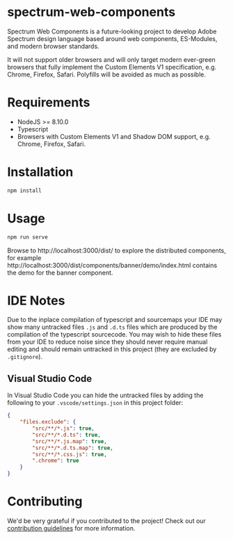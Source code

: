 # spectrum-web-components

Spectrum Web Components is a future-looking project to develop Adobe Spectrum design language based around web components, ES-Modules, and modern browser standards.

It will not support older browsers and will only target modern ever-green browsers that fully implement the Custom Elements V1 specification, e.g. Chrome, Firefox, Safari. Polyfills will be avoided as much as possible.

# Requirements

-   NodeJS >= 8.10.0
-   Typescript
-   Browsers with Custom Elements V1 and Shadow DOM support, e.g. Chrome, Firefox, Safari.

# Installation

```bash
npm install
```

# Usage

```bash
npm run serve
```

Browse to http://localhost:3000/dist/ to explore the distributed components, for example http://localhost:3000/dist/components/banner/demo/index.html contains the demo for the banner component.

# IDE Notes

Due to the inplace compilation of typescript and sourcemaps your IDE may show many untracked files `.js` and `.d.ts` files which are produced by the compilation of the typescript sourcecode. You may wish to hide these files from your IDE to reduce noise since they should never require manual editing and should remain untracked in this project (they are excluded by `.gitignore`).

## Visual Studio Code

In Visual Studio Code you can hide the untracked files by adding the following to your `.vscode/settings.json` in this project folder:

```json
{
    "files.exclude": {
        "src/**/*.js": true,
        "src/**/*.d.ts": true,
        "src/**/*.js.map": true,
        "src/**/*.d.ts.map": true,
        "src/**/*.css.js": true,
        ".chrome": true
    }
}
```

# Contributing

We'd be very grateful if you contributed to the project! Check out our
[contribution guidelines](CONTRIBUTING.md) for more information.
